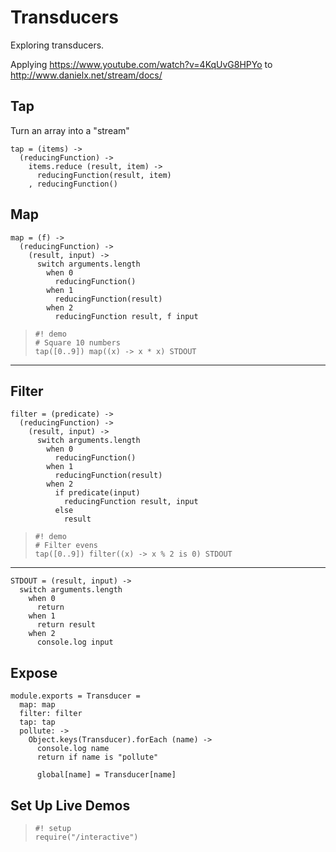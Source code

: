 Transducers
===========

Exploring transducers.

Applying https://www.youtube.com/watch?v=4KqUvG8HPYo to http://www.danielx.net/stream/docs/

Tap
---

Turn an array into a "stream"

    tap = (items) ->
      (reducingFunction) ->
        items.reduce (result, item) ->
          reducingFunction(result, item)
        , reducingFunction()

Map
---

    map = (f) ->
      (reducingFunction) ->
        (result, input) ->
          switch arguments.length
            when 0
              reducingFunction()
            when 1
              reducingFunction(result)
            when 2
              reducingFunction result, f input

>     #! demo
>     # Square 10 numbers
>     tap([0..9]) map((x) -> x * x) STDOUT

---

Filter
------

    filter = (predicate) ->
      (reducingFunction) ->
        (result, input) ->
          switch arguments.length
            when 0
              reducingFunction()
            when 1
              reducingFunction(result)
            when 2
              if predicate(input)
                reducingFunction result, input
              else
                result

>     #! demo
>     # Filter evens
>     tap([0..9]) filter((x) -> x % 2 is 0) STDOUT

---

    STDOUT = (result, input) ->
      switch arguments.length
        when 0
          return
        when 1
          return result
        when 2
          console.log input


Expose
------

    module.exports = Transducer =
      map: map
      filter: filter
      tap: tap
      pollute: ->
        Object.keys(Transducer).forEach (name) ->
          console.log name
          return if name is "pollute"

          global[name] = Transducer[name]


Set Up Live Demos
-------------

>     #! setup
>     require("/interactive")
